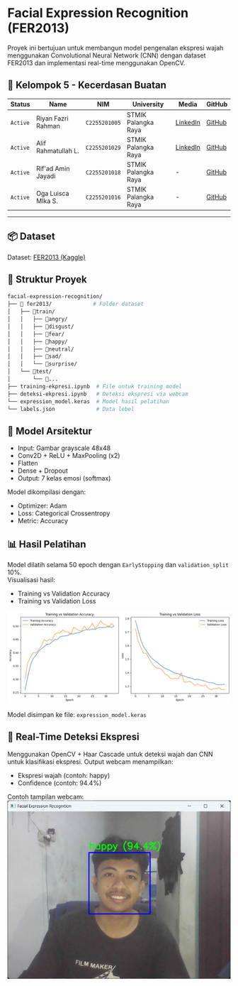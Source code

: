 # Facial Expression Recognition (FER2013)

Proyek ini bertujuan untuk membangun model pengenalan ekspresi wajah menggunakan Convolutional Neural Network (CNN) dengan dataset FER2013 dan implementasi real-time menggunakan OpenCV.

## 👥 Kelompok 5 - Kecerdasan Buatan

| Status   | Name                | NIM           | University          | Media                                                                       | GitHub                                        |
| -------- | ------------------- | ------------- | ------------------- | --------------------------------------------------------------------------- | --------------------------------------------- |
| `Active` | Riyan Fazri Rahman  | `C2255201005` | STMIK Palangka Raya | [LinkedIn](https://www.linkedin.com/in/riyan-fazri-rahman/)                 | [GitHub](https://github.com/riyanfazrirahman) |
| `Active` | Alif Rahmatullah L. | `C2255201029` | STMIK Palangka Raya | [LinkedIn](https://www.linkedin.com/in/alif-rahmatullah-lesmana-565028311/) | [GitHub](https://github.com/Peparrepair)      |
| `Active` | Rif'ad Amin Jayadi  | `C2255201018` | STMIK Palangka Raya | -                                                                           | [GitHub](https://github.com/)                 |
| `Active` | Oga Luisca MIka S.  | `C2255201016` | STMIK Palangka Raya | -                                                                           | [GitHub](https://github.com/)                 |

---

## 📦 Dataset

Dataset: [FER2013 (Kaggle)](https://www.kaggle.com/datasets/msambare/fer2013)

## 📂 Struktur Proyek

```sh
facial-expression-recognition/
├── 📂 fer2013/             # Folder dataset
│   ├── 📂train/
│   │   ├── 📂angry/
│   │   ├── 📂disgust/
│   │   ├── 📂fear/
│   │   ├── 📂happy/
│   │   ├── 📂neutral/
│   │   ├── 📂sad/
│   │   └── 📂surprise/
│   └── 📂test/
│       └── 📂...
├── training-ekpresi.ipynb  # File untuk training model
├── deteksi-ekpresi.ipynb   # Deteksi ekspresi via webcam
└── expression_model.keras  # Model hasil pelatihan
└── labels.json             # Data lebel
```

## 🧠 Model Arsitektur

- Input: Gambar grayscale 48x48
- Conv2D + ReLU + MaxPooling (x2)
- Flatten
- Dense + Dropout
- Output: 7 kelas emosi (softmax)

Model dikompilasi dengan:

- Optimizer: Adam
- Loss: Categorical Crossentropy
- Metric: Accuracy

## 📊 Hasil Pelatihan

Model dilatih selama 50 epoch dengan `EarlyStopping` dan `validation_split` 10%.  
Visualisasi hasil:

- Training vs Validation Accuracy
- Training vs Validation Loss

![accuracy](image.png)

Model disimpan ke file: `expression_model.keras`

## 🎥 Real-Time Deteksi Ekspresi

Menggunakan OpenCV + Haar Cascade untuk deteksi wajah dan CNN untuk klasifikasi ekspresi.
Output webcam menampilkan:

- Ekspresi wajah (contoh: happy)
- Confidence (contoh: 94.4%)

Contoh tampilan webcam:
![webcame](image-1.png)
